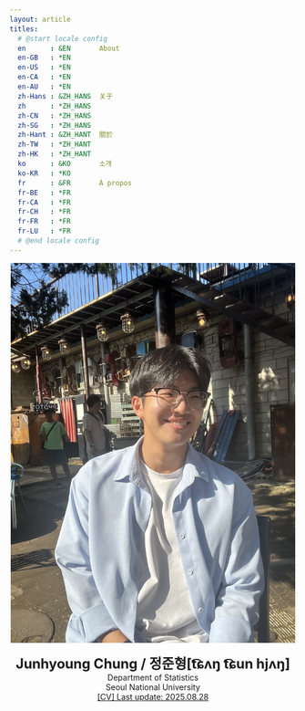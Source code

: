 ```yaml
---
layout: article
titles:
  # @start locale config
  en      : &EN       About
  en-GB   : *EN
  en-US   : *EN
  en-CA   : *EN
  en-AU   : *EN
  zh-Hans : &ZH_HANS  关于
  zh      : *ZH_HANS
  zh-CN   : *ZH_HANS
  zh-SG   : *ZH_HANS
  zh-Hant : &ZH_HANT  關於
  zh-TW   : *ZH_HANT
  zh-HK   : *ZH_HANT
  ko      : &KO       소개
  ko-KR   : *KO
  fr      : &FR       À propos
  fr-BE   : *FR
  fr-CA   : *FR
  fr-CH   : *FR
  fr-FR   : *FR
  fr-LU   : *FR
  # @end locale config
---
```

<p style="text-align: center;">
<img src="assets/images/me2.jpg" width="500">
</p>

<center>
<span style='font-size:170%;font-weight:bold'>
Junhyoung Chung / 정준형[t͡ɕʌŋ t͡ɕun hjʌŋ]
</span>
</center>

<center>Department of Statistics</center>

<center>Seoul National University</center>

<div style="text-align: center">
<!-- <a href="/assets/main.pdf"> class="image fit"><img src="images/marr_pic.jpg" alt="">[CV] Last update: 2024.05.17</a> -->
<a href="/assets/main.pdf">[CV] Last update: 2025.08.28</a>
</div>

<!-- ## Contact

> Email: junhyoung0534 at gmail dot com

> Github : <a href='https://github.com/Junhyoung-Chung'>https://github.com/Junhyoung-Chung</a>

## Education
> M.S. Statistics (Advisor: <a href='https://sites.google.com/view/gwpark'>Gunwoong Park</a>)
>
> Mar.2024 ~
>
> Department of Statistics, Seoul National University

> B.S. Statistics & B.A. Economics (_**Summa cum laude**_)
>
> Mar.2018 ~ Feb.2024
>
> College of Liberal Studies, Seoul National University

## Industrial Project

__강남언니 CARD/TITLE/CONTENTS 이미지 정보 추출 및 현황 분석에 기반한 이미지 분류체계 제안__ (Project Manager)

> 2022.10~2022.12, Growth Hackers ~ 강남언니

__로드컴플릿 광고 캠페인 종합점수 개발 및 일별 플레이패턴 클러스터링 기반 이탈, LTV 예측모델링__

> 2022.07~2022.09, Growth Hackers ~ 로드컴플릿

__런드리고 요금제 현황 분석 및 유저 행동 패턴에 기반한 최적 요금제 도출__

> 2022.04~2022.06, Growth Hackers ~ 런드리고

## Publication

2024
> Junyhoung Chung$^\ast$, Youngmin Ahn, Donguk Shin, and Gunwoong Park \\
> <a href='https://doi.org/10.1007/s42952-024-00298-9'>Learning distribution-free anchored linear structural equation models in the presence of measurement error</a> \\
> Journal of the Korean Statistical Society, 1-25


> Junyhoung Chung$^\ast$, Donguk Shin, Seyong Hwang, and Gunwoong Park \\
> <a href='https://doi.org/10.5351/KJAS.2024.37.2.239'>Horse Race Rank Prediction Using Learning-to-Rank Approaches</a> \\
> The Korean Journal of Applied Statistics, 37, 239-253

## Seminars

2024

> <a href='/assets/program_2024_final.pdf'>Korea-Japan Joint Symposium of Statiscis and Data Science 2024</a> \\
> Presentation : <a href='/assets/DP1.pdf'>Discovering causal structures in privacy-protected data: Frugality in anchored Gaussian DAG models</a>

> <a href='https://www2.math.kyushu-u.ac.jp/~tsukuda/workshop24/workshop_index.html'>Kyushu University/Seoul National University - Statistics DS workshop</a> \\
> Presentation : <a href="/assets/DP2.pdf">Learning distribution-free anchored linear structural equation models in the presence of measurement error</a>

> <a href="https://sites.google.com/view/sshimizu06/lab/jss?authuser=0">Seoul-Hikone Joint Seminar series on Causal Inference</a>


## Skills

* Language: Python, R, Latex -->